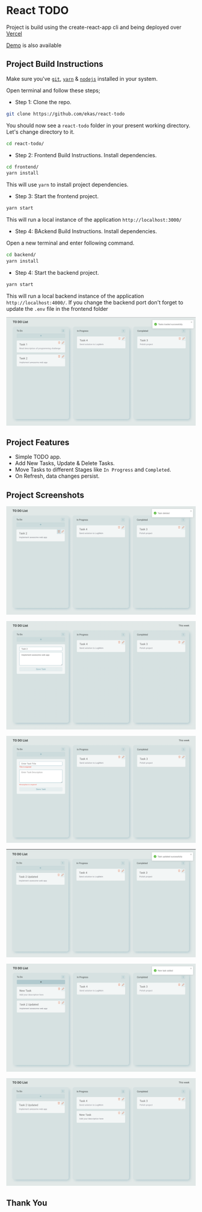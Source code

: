 # React TODO

Project is build using the create-react-app cli and being deployed over [Vercel](https://vercel.com/)

[Demo](https://react-todo-frontend.vercel.app/) is also available

## Project Build Instructions

Make sure you've [`git`](https://git-scm.com/book/en/v2/Getting-Started-Installing-Git), [`yarn`](https://classic.yarnpkg.com/lang/en/docs/install/#mac-stable) & [`nodejs`](https://nodejs.org/en/) installed in your system.

Open terminal and follow these steps;

- Step 1: Clone the repo.

```bash
git clone https://github.com/ekas/react-todo
```

You should now see a `react-todo` folder in your present working directory. Let's change directory to it.

```bash
cd react-todo/
```

- Step 2: Frontend Build Instructions. Install dependencies.

```bash
cd frontend/
yarn install
```

This will use `yarn` to install project dependencies.

- Step 3: Start the frontend project.

```bash
yarn start
```

This will run a local instance of the application `http://localhost:3000/`

- Step 4: BAckend Build Instructions. Install dependencies.

Open a new terminal and enter following command.

```bash
cd backend/
yarn install
```

- Step 4: Start the backend project.

```bash
yarn start
```

This will run a local backend instance of the application `http://localhost:4000/`. If you change the backend port don't forget to update the `.env` file in the frontend folder

![Img 1](https://github.com/ekas/react-todo/blob/main/screenshots/image1.png)

## Project Features

- Simple TODO app.
- Add New Tasks, Update & Delete Tasks.
- Move Tasks to different Stages like `In Progress` and `Completed`.
- On Refresh, data changes persist.

## Project Screenshots

![Img 2](https://github.com/ekas/react-todo/blob/main/screenshots/image2.png)

![Img 3](https://github.com/ekas/react-todo/blob/main/screenshots/image3.png)

![Img 4](https://github.com/ekas/react-todo/blob/main/screenshots/image4.png)

![Img 5](https://github.com/ekas/react-todo/blob/main/screenshots/image5.png)

![Img 6](https://github.com/ekas/react-todo/blob/main/screenshots/image6.png)

![Img 7](https://github.com/ekas/react-todo/blob/main/screenshots/image7.png)

## Thank You
